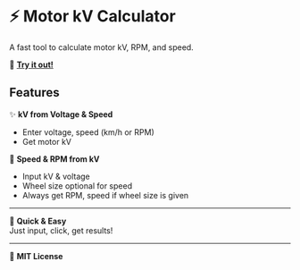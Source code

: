 # ⚡ Motor kV Calculator

A fast tool to calculate motor kV, RPM, and speed.

🔗 [**Try it out!**](https://lekrsu.github.io/kV-calculator/)

## Features
✨ **kV from Voltage & Speed**
   - Enter voltage, speed (km/h or RPM)
   - Get motor kV

🔄 **Speed & RPM from kV**
   - Input kV & voltage
   - Wheel size optional for speed
   - Always get RPM, speed if wheel size is given

---

🚀 **Quick & Easy**  
Just input, click, get results!

---

📜 **MIT License**

